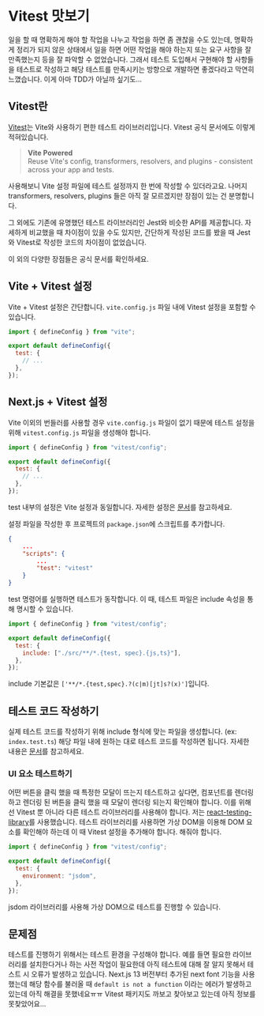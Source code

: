 # Vitest 맛보기

일을 할 때 명확하게 해야 할 작업을 나누고 작업을 하면 좀 괜찮을 수도 있는데, 명확하게 정리가 되지 않은 상태에서 일을 하면 어떤 작업을 해야 하는지 또는 요구 사항을 잘 만족했는지 등을 잘 파악할 수 없었습니다. 그래서 테스트 도입해서 구현해야 할 사항들을 테스트로 작성하고 해당 테스트를 만족시키는 방향으로 개발하면 좋겠다라고 막연히 느꼈습니다. 이게 아마 TDD가 아닐까 싶기도...

## Vitest란

[Vitest](https://vitest.dev/)는 Vite와 사용하기 편한 테스트 라이브러리입니다. Vitest 공식 문서에도 이렇게 적혀있습니다.

> **Vite Powered**  
> Reuse Vite's config, transformers, resolvers, and plugins - consistent across your app and tests.

사용해보니 Vite 설정 파일에 테스트 설정까지 한 번에 작성할 수 있더라고요. 나머지 transformers, resolvers, plugins 들은 아직 잘 모르겠지만 장점이 있는 건 분명합니다.

그 외에도 기존에 유명했던 테스트 라이브러리인 Jest와 비슷한 API를 제공합니다. 자세하게 비교했을 때 차이점이 있을 수도 있지만, 간단하게 작성된 코드를 봤을 때 Jest와 Vitest로 작성한 코드의 차이점이 없었습니다.

이 외의 다양한 장점들은 공식 문서를 확인하세요.

## Vite + Vitest 설정

Vite + Vitest 설정은 간단합니다. `vite.config.js` 파일 내에 Vitest 설정을 포함할 수 있습니다.

```js
import { defineConfig } from "vite";

export default defineConfig({
  test: {
    // ...
  },
});
```

## Next.js + Vitest 설정

Vite 이외의 번들러를 사용할 경우 `vite.config.js` 파일이 없기 때문에 테스트 설정을 위해 `vitest.config.js` 파일을 생성해야 합니다.

```js
import { defineConfig } from "vitest/config";

export default defineConfig({
  test: {
    // ...
  },
});
```

test 내부의 설정은 Vite 설정과 동일합니다. 자세한 설정은 [문서](https://vitest.dev/config/)를 참고하세요.

설정 파일을 작성한 후 프로젝트의 `package.json`에 스크립트를 추가합니다.

```json
{
    ...
    "scripts": {
        ...
        "test": "vitest"
    }
}
```

test 명령어를 실행하면 테스트가 동작합니다. 이 때, 테스트 파일은 include 속성을 통해 명시할 수 있습니다.

```js
import { defineConfig } from "vitest/config";

export default defineConfig({
  test: {
    include: ["./src/**/*.{test, spec}.{js,ts}"],
  },
});
```

include 기본값은 `['**/*.{test,spec}.?(c|m)[jt]s?(x)']`입니다.

## 테스트 코드 작성하기

실제 테스트 코드를 작성하기 위해 include 형식에 맞는 파일을 생성합니다. (ex: `index.test.ts`) 해당 파일 내에 원하는 대로 테스트 코드를 작성하면 됩니다. 자세한 내용은 [문서](https://vitest.dev/guide/features.html)를 참고하세요.

### UI 요소 테스트하기

어떤 버튼을 클릭 했을 때 특정한 모달이 뜨는지 테스트하고 싶다면, 컴포넌트를 렌더링하고 렌더링 된 버튼을 클릭 했을 때 모달이 렌더링 되는지 확인해야 합니다. 이를 위해선 Vitest 뿐 아니라 다른 테스트 라이브러리를 사용해야 합니다. 저는 [react-testing-library](https://testing-library.com/docs/react-testing-library/intro/)를 사용했습니다. 테스트 라이브러리를 사용하면 가상 DOM을 이용해 DOM 요소를 확인해야 하는데 이 때 Vitest 설정을 추가해야 합니다. 해줘야 합니다.

```js
import { defineConfig } from "vitest/config";

export default defineConfig({
  test: {
    environment: "jsdom",
  },
});
```

jsdom 라이브러리를 사용해 가상 DOM으로 테스트를 진행할 수 있습니다.

## 문제점

테스트를 진행하기 위해서는 테스트 환경을 구성해야 합니다. 예를 들면 필요한 라이브러리를 설치한다거나 하는 사전 작업이 필요한데 아직 테스트에 대해 잘 알지 못해서 테스트 시 오류가 발생하고 있습니다. Next.js 13 버전부터 추가된 next font 기능을 사용했는데 해당 함수를 불러올 때 `default is not a function` 이라는 에러가 발생하고 있는데 아직 해결을 못했네요ㅠㅠ Vitest 패키지도 까보고 찾아보고 있는데 아직 정보를 못찾았어요...
